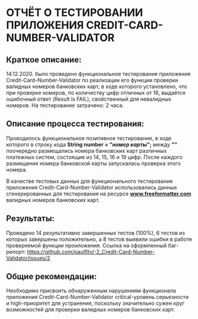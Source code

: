 # **ОТЧЁТ О ТЕСТИРОВАНИИ ПРИЛОЖЕНИЯ CREDIT-CARD-NUMBER-VALIDATOR**

## **Краткое описание:**
14.12.2020. было проведено функциональное тестирование приложения Credit-Card-Number-Validator по реализации его функции проверки валидных номеров банковских карт, в ходе которого установлено, что при проверке номеров, по количеству цифр отличных от 16, выдаётся ошибочный ответ (Result is FAIL), свойственный для невалидных номеров.
На тестирование затрачено: 2 часа.

## **Описание процесса тестирования:**
Проводилось функциональное позитивное тестирование, в ходе которого в строку кода **String number = "*номер карты*";** между **""** поочередно размещались номера банковских карт различных платежных систем, состоящие из 14, 15, 16 и 19 цифр. После каждого размещения номера банковской карты запускалась проверка этого номера.

В качестве тестовых данных для функционального тестирования приложения Credit-Card-Number-Validator использовались данные сгенерированных для тестирования на ресурсе **www.freeformatter.com** валидных номеров банковских карт.

## **Результаты:**
Проведено 14 результативно завершенных тестов (100%), 6 тестов из которых завершены положительно, а 8 тестов выявили ошибки в работе проверяемой функции проиложения.
Ссылка на оформленный баг-репорт: https://github.com/paulfltv/-2_Credit-Card-Number-Validator/issues/2

## **Общие рекомендации:**
Необходимо присвоить обнаруженным нарушениям функционала приложения Credit-Card-Number-Validator critical-уровень серьезности и high-приоритет для устранения, поскольку значительно сужен круг возможностей для проверки валидных номеров банковских карт.
